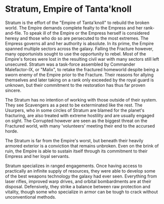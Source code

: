 # Stratum, Empire of Tanta'knoll
Stratum is the effort of the "Empire of Tanta'knoll" to rebuild the broken world. The Empire demands complete fealty to the Empress and her rank-and-file. To speak ill of the Empire or the Empress herself is considered heresy and those who do so are persecuted to the most extremes. The Empress governs all and her authority is absolute.
In its prime, the Empire spanned multiple sectors across the galaxy. Falling the Fracture however, many opportunists sought to use the opportunity to rebel. Most of the Empire's forces were lost in the resulting civil war with many sectors still left unsecured.
Stratum was a task-force assembled by Commander Malefactor-IX, or "Malix", to retake the fractured homeworld despite being a sworn enemy of the Empire prior to the Fracture. Their reasons for allying themselves and later taking on a rank only exceeded by the royal guard is unknown, but their commitment to the restoration has thus far proven sincere.

The Stratum has no intention of working with those outside of their system. They see Scavengers as a pest to be exterminated like the rest. The Usurpers, who in some circles of Stratum are blamed for the planet's fracturing, are also treated with extreme hostility and are usually engaged on sight. The Corrupted however are seen as the biggest threat on the Fractured world, with many 'volunteers' meeting their end to the accursed horde.

The Stratum is far from the Empire's worst, but beneath their heavily armored exterior is a conviction that remains unbroken. Even on the brink of ruin, the Empire is able to sustain itself through its commitment to their Empress and her loyal servants.

Stratum specializes in ranged engagements. Once having access to practically an infinite supply of resources, they were able to develop some of the best weapons technology the galaxy had ever seen. Everything from laser rifles, improved warp drives, and orbital bombardments are at their disposal. Defensively, they strike a balance between raw protection and vitality, though some who specialize in armor can be tough to crack without unconventional methods.
